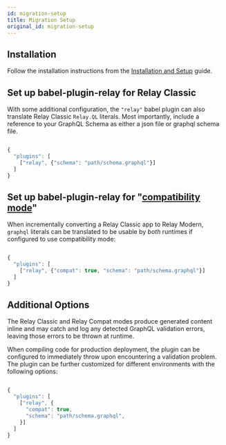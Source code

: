 ```yaml
---
id: migration-setup
title: Migration Setup
original_id: migration-setup
---
```

## Installation

Follow the installation instructions from the [Installation and Setup](./installation-and-setup) guide.

## Set up babel-plugin-relay for Relay Classic

With some additional configuration, the `"relay"` babel plugin can also translate
Relay Classic `Relay.QL` literals. Most importantly, include a reference to your GraphQL Schema as either a json file or graphql schema file.

```javascript

{
  "plugins": [
    ["relay", {"schema": "path/schema.graphql"}]
  ]
}

```

## Set up babel-plugin-relay for "[compatibility mode](./relay-compat.html)"

When incrementally converting a Relay Classic app to Relay Modern, `graphql`
literals can be translated to be usable by _both_ runtimes if configured to use
compatibility mode:

```javascript

{
  "plugins": [
    ["relay", {"compat": true, "schema": "path/schema.graphql"}]
  ]
}

```

## Additional Options

The Relay Classic and Relay Compat modes produce generated content inline and may
catch and log any detected GraphQL validation errors, leaving those errors to be
thrown at runtime.

When compiling code for production deployment, the plugin can be configured to immediately throw upon encountering a validation problem. The plugin can be further customized for different environments with the following options:

```javascript

{
  "plugins": [
    ["relay", {
      "compat": true,
      "schema": "path/schema.graphql",
    }]
  ]
}

```
